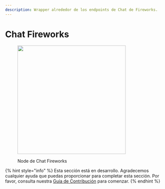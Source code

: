 ```yaml
---
description: Wrapper alrededor de los endpoints de Chat de Fireworks.
---
```


# Chat Fireworks

<figure><img src="../../../.gitbook/assets/up-003.png" alt="" width="350"><figcaption><p>Node de Chat Fireworks</p></figcaption></figure>

{% hint style="info" %}
Esta sección está en desarrollo. Agradecemos cualquier ayuda que puedas proporcionar para completar esta sección. Por favor, consulta nuestra [Guía de Contribución](../../../contributing/) para comenzar.
{% endhint %}
